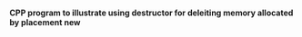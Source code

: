 <h4>CPP program to illustrate using destructor for deleiting memory allocated by placement new</h4>
